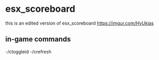 # esx_scoreboard
 this is an edited version of esx_scoreboard
 https://imgur.com/HyUkjas
 
## in-game commands
  -/ctoggleid
  -/crefresh
